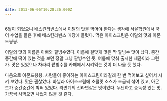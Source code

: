 ```yaml
---
date: 2013-06-06T10:28:36.000Z
---
```


<p><img src="/images/migrated-photos/2014/Feb/tumblr_mnyw98odUz1sr4n1ro1_1280.jpg" alt=""></p>
<p>6월이 되었으니 배스킨라빈스에서 이달의 맛을 먹어야 한다는 생각에 서율학원에서 국어 수업을 들은 후에 배스킨라빈스 매장에 들렀다. 먹은 아이스크림은 이달의 맛과 아몬드봉봉.</p>
<p>이달의 맛의 이름은 아빠와 팥빙수였다. 이름에 걸맞게 맛은 딱 팥빙수 맛이 났다. 중간중간에 떡이 있는 것을 보면 정말 그냥 팥빙수인 듯. 여름에 맞춰 출시한 제품이라 그런가. 맛은 있었으나 차라리 팥빙수를 카페에서 시켜먹는 것이 더 나을 듯 했다.</p>
<p>다음으로 아몬드봉봉. 사람들이 좋아하는 아이스크림이라길래 한 번 먹어보고 싶어서 시켜 보았다. 맛은 괜찮았다. 바닐라 아이스크림에 초콜릿 소스가 조금씩 섞여 있고, 아몬드가 중간중간에 박혀 있었다. 라면계의 신라면같은 맛이었다. 무난하고 중독성 있는 맛. 가끔씩 사먹으면 나쁘지 않을 것 같다.</p>
